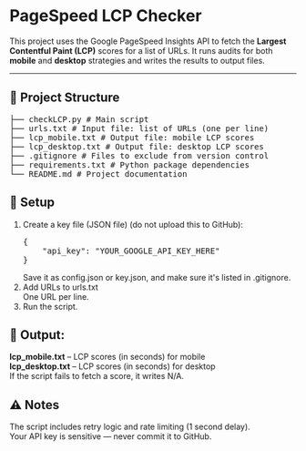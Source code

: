 # PageSpeed LCP Checker

This project uses the Google PageSpeed Insights API to fetch the **Largest Contentful Paint (LCP)** scores for a list of URLs. It runs audits for both **mobile** and **desktop** strategies and writes the results to output files.

---

## 📁 Project Structure
<pre>
├── checkLCP.py # Main script
├── urls.txt # Input file: list of URLs (one per line)
├── lcp_mobile.txt # Output file: mobile LCP scores
├── lcp_desktop.txt # Output file: desktop LCP scores
├── .gitignore # Files to exclude from version control
├── requirements.txt # Python package dependencies
└── README.md # Project documentation
</pre>

## 🔧 Setup

1. Create a key file (JSON file) (do not upload this to GitHub):
   <pre>
   {
       "api_key": "YOUR_GOOGLE_API_KEY_HERE"
   }
   </pre>
   Save it as config.json or key.json, and make sure it's listed in .gitignore.
3. Add URLs to urls.txt\
   One URL per line.
4. Run the script.

## 📄 Output:

**lcp_mobile.txt** – LCP scores (in seconds) for mobile\
**lcp_desktop.txt** – LCP scores (in seconds) for desktop\
If the script fails to fetch a score, it writes N/A.

## ⚠️ Notes
The script includes retry logic and rate limiting (1 second delay).\
Your API key is sensitive — never commit it to GitHub.
